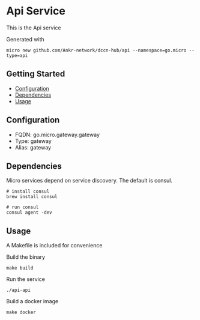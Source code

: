 # Api Service

This is the Api service

Generated with

```
micro new github.com/Ankr-network/dccn-hub/api --namespace=go.micro --type=api
```

## Getting Started

- [Configuration](#configuration)
- [Dependencies](#dependencies)
- [Usage](#usage)

## Configuration

- FQDN: go.micro.gateway.gateway
- Type: gateway
- Alias: gateway

## Dependencies

Micro services depend on service discovery. The default is consul.

```
# install consul
brew install consul

# run consul
consul agent -dev
```

## Usage

A Makefile is included for convenience

Build the binary

```
make build
```

Run the service
```
./api-api
```

Build a docker image
```
make docker
```
